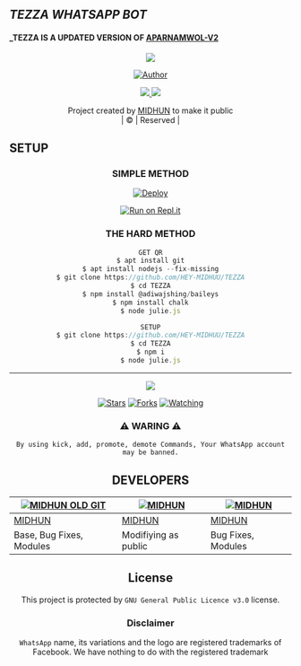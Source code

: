 ## _TEZZA WHATSAPP BOT_
#### _TEZZA IS A UPDATED VERSION OF [APARNAMWOL-V2](https://github.com/KALIPPAN-SER02/APARNAMWOL-V2)


 </a>
</p>


<div align="center">
  <p align="center">
<img src=https://files.catbox.moe/axb5fo.jpeg>
</p>

  <p align="center">
<a href="https:"><img title="Author" src="https://img.shields.io/badge/Author--MIDHUN?color=blue&style=for-the-badge&logo=whatsapp"></a>
</p>
</div>
<p align="center">
  <a href="https://instagram.com/dhe_kidx"><img src="https://img.shields.io/badge/Instagram-E4405F?style=for-the-badge&logo=instagram&logoColor=white"/> 
  <a href="https://wa.me/918281370025"><img src="https://img.shields.io/badge/WhatsApp-25D366?style=for-the-badge&logo=whatsapp&logoColor=white" />
</p>
</a>
<p align="center">
Project created by <a href="https://github.com/HEY-MUDHUU">MIDHUN</a> to make it public
    <br>
       | © |
        Reserved |
    <br> 
</p>

## SETUP
<div align="center"> 


  ### SIMPLE METHOD
  
[![Deploy](https://www.herokucdn.com/deploy/button.svg)](https://heroku.com/deploy?template=https://github.com/HEY-MIDHUU/TEZZA.git)


[![Run on Repl.it](https://repl.it/badge/github/quiec/whatsAlfa)](https://replit.com/@KalippanSer/KALIPPANSER-OR?v=1)
  

### THE HARD METHOD
```js
GET QR
$ apt install git
$ apt install nodejs --fix-missing
$ git clone https://github.com/HEY-MIDHUU/TEZZA
$ cd TEZZA
$ npm install @adiwajshing/baileys
$ npm install chalk
$ node julie.js
```
      
```js
SETUP
$ git clone https://github.com/HEY-MIDHUU/TEZZA
$ cd TEZZA
$ npm i
$ node julie.js
```

----

  <p align="center">
  <a href="https://github.com/HEY-MIDHUU/TEZZA/followers">
    
<a href="https://github.com/HEY-MIDHUU/">
<img src="https://img.shields.io/github/repo-size/cyberchekuthan/Kaztroserv1_v2?color=green&label=Repo%20total%20size&style=plastic">
<p align="center">
<a href="https://github.com/HEY-MIDHUU/followers"
<img title="Followers" src="https://img.shields.io/github/followers/MIDHUN?color=blue&style=flat-square"></a>
<a href="https://github.com/HEY-MIDHUU/TEZZA/stargazers/"><img title="Stars" src="https://img.shields.io/github/stars//HEY-MIDHUU/TEZZA?color=blue&style=flat-square"></a>
<a href="https://github.com/HEY-MIDHUU/TEZZA"><img title="Forks" src="https://img.shields.io/github/forks/HEY-MIDHUU/TEZZA?color=blue&style=flat-square"></a>
<a href="https://github.com/HEY-MIDHUU/TEZZA/watchers"><img title="Watching" src="https://img.shields.io/github/watchers/HEY-MIDHUU/TEZZA?label=Watchers&color=blue&style=flat-square"></a>
</p>
<div align="center">
    
### ⚠ WARING ⚠

```
By using kick, add, promote, demote Commands, Your WhatsApp account may be banned.

```
## DEVELOPERS
  <div align="center">
    
  [![MIDHUN OLD GIT](https://github.com/KALIPPAN-SER02.png?size=100)](https://github.com/KALIPPAN-SER02) |  [![MIDHUN](https://github.com/HEY-MIDHUU.png?size=100)](https://github.com/HEY-MIDHUU) | [![MIDHUN](https://github.com/Klippan-minnuz?size=100)](https://github.com/Klippan-minnuz) 
----|----|---
[MIDHUN](https://github.com/KALIPPAN-SER02)  | [MIDHUN](https://github.com/HEY-MIDHUU) | [MIDHUN](https://github.com/Klippan-minnuz)
Base, Bug Fixes, Modules | Modifiying  as   public | Bug Fixes, Modules
  </div>
    


## License
This project is protected by `GNU General Public Licence v3.0` license.

### Disclaimer
`WhatsApp` name, its variations and the logo are registered trademarks of Facebook. We have nothing to do with the registered trademark
